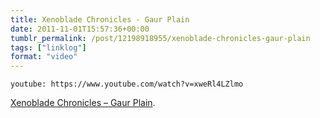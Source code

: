 ```yaml
---
title: Xenoblade Chronicles - Gaur Plain
date: 2011-11-01T15:57:36+00:00
tumblr_permalink: /post/12198918955/xenoblade-chronicles-gaur-plain
tags: ["linklog"]
format: "video"
---
```


`youtube: https://www.youtube.com/watch?v=xweRl4LZlmo`

[Xenoblade Chronicles &#8211; Gaur Plain][1].

[1]: https://www.youtube.com/watch?v=xweRl4LZlmo
